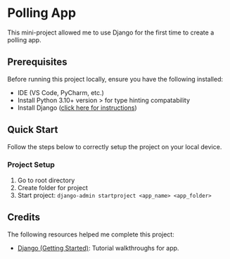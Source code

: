 # Polling App

This mini-project allowed me to use Django for the first time to create a polling app.

## Prerequisites

Before running this project locally, ensure you have the following installed:

* IDE (VS Code, PyCharm, etc.)
* Install Python 3.10+ version > for type hinting compatability
* Install Django ([click here for instructions](https://www.djangoproject.com/))

## Quick Start

Follow the steps below to correctly setup the project on your local device.

### Project Setup

1. Go to root directory
2. Create folder for project
3. Start project: `django-admin startproject <app_name> <app_folder>`

## Credits

The following resources helped me complete this project:

* [Django (Getting Started)](https://docs.djangoproject.com/en/5.2/intro/): Tutorial walkthroughs for app. 